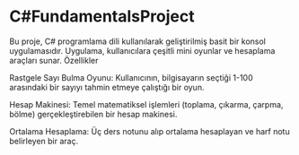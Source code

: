 # C#FundamentalsProject

Bu proje, C# programlama dili kullanılarak geliştirilmiş basit bir konsol uygulamasıdır. Uygulama, kullanıcılara çeşitli mini oyunlar ve hesaplama araçları sunar.
Özellikler

Rastgele Sayı Bulma Oyunu: Kullanıcının, bilgisayarın seçtiği 1-100 arasındaki bir sayıyı tahmin etmeye çalıştığı bir oyun.

Hesap Makinesi: Temel matematiksel işlemleri (toplama, çıkarma, çarpma, bölme) gerçekleştirebilen bir hesap makinesi.

Ortalama Hesaplama: Üç ders notunu alıp ortalama hesaplayan ve harf notu belirleyen bir araç.
